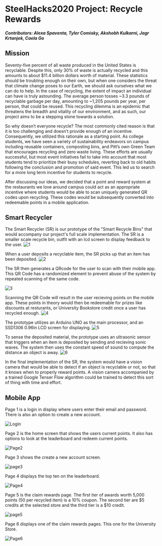 # SteelHacks2020 Project: Recycle Rewards
##### Contributors: Alexa Spaventa, Tyler Comisky, Akshobh Kulkarni, Jagr Krtanjek, Caela Go

## Mission
Seventy-five percent of all waste produced in the United States is recyclable. Despite this, only 30% of waste is actually recycled and this amounts to about $11.4 billion dollars worth of material. These statistics should be troubling enough on their own, but when one considers the threat that climate change poses to our Earth, we should ask ourselves what we can do to help. In the case of recycling, the extent of impact an individual can have is truly astounding. The average person tosses ~3.3 pounds of recyclable garbage per day, amounting to ~1,205 pounds per year, per person, that could be reused. This recycling dilemma is an epidemic that threatens the breadth and vitality of our environment, and as such, our project aims to be a stepping stone towards a solution.

So why doesn’t everyone recycle? The most commonly cited reason is that it is too challenging and doesn’t provide enough of an incentive. Consequently, we utilized this rationale as a starting point. As college students, we have seen a variety of sustainability endeavors on campus including reusable containers, composting bins, and Pitt’s own Green Team that encourages recycling and zero waste living. These efforts are usually successful, but most event initiatives fail to take into account that most students tend to prioritize their busy schedules, reverting back to old habits following the conclusion and promotion of said event. This led us to search for a more long term incentive for students to recycle.

After discussing our ideas, we decided that a point and reward system at the restaurants we love around campus could act as an appropriate incentive where students would be able to scan uniquely generated QR codes upon recycling. These codes would be subsequently converted into redeemable points in a mobile application. 


## Smart Recycler
The Smart Recycler (SR) is our prototype of the "Smart Recycle Bins" that would accompany our project's full scale implementation. The SR is a smaller scale recycle bin, outfit with an lcd screen to display feedback to the user.
![1](https://user-images.githubusercontent.com/56087564/74594178-44f02680-5001-11ea-8161-a6f7065a8565.jpg)

When a user deposits a recyclable item, the SR picks up that an item has been deposited. 
![2](https://user-images.githubusercontent.com/56087564/74594192-59ccba00-5001-11ea-8c45-b87368d2c62d.jpg)

The SR then generates a QRcode for the user to scan with their mobile app. This QR Code has a randomized element to prevent abuse of the system by repeated scanning of the same code.

![3](https://user-images.githubusercontent.com/56087564/74594188-59342380-5001-11ea-83d6-d1190702dd31.jpg)

Scanning the QR Code will result in the user recieving points on the mobile app. These points in theory would then be redeemable for prizes like discounts at resturants, or University Bookstore credit once a user has recycled enough.
![4](https://user-images.githubusercontent.com/56087564/74594189-59342380-5001-11ea-8e82-def5058a219b.jpg)

The prototype utilizes an Arduino UNO as the main processor, and an SSD1306 0.96in LCD screen for displaying.
![5](https://user-images.githubusercontent.com/56087564/74594190-59342380-5001-11ea-9496-e61e663abd93.jpg)

To sense the deposited material, the prototype uses an ultrasonic sensor that triggers when an item is deposited by sending and recieving sonic waves. The system then uses the constant speed of sound to compute the distance an object is away.
![6](https://user-images.githubusercontent.com/56087564/74594191-59ccba00-5001-11ea-839e-8c2df4878076.jpg)

In the final implementation of the SR, the system would have a vision camera that would be able to detect if an object is recyclable or not, so that it knows when to properly reward points. A vision camera accompanied by a trained Google Tenser Flow algorithm could be trained to detect this sort of thing with time and effort.

## Mobile App

Page 1 is a login in display where users enter their email and password. There is also an option to create a new account. 

![Login](https://user-images.githubusercontent.com/40212476/74594987-5be74680-500a-11ea-8309-de048ea65f61.png)

Page 2 is the home screen that shows the users current points. It also has options to look at the leaderboard and redeem current points. 

![Page2](https://user-images.githubusercontent.com/40212476/74595003-8d601200-500a-11ea-9f74-9f82e0118d94.png)

Page 3 shows the create a new account screen. 

![page3](https://user-images.githubusercontent.com/40212476/74595016-a10b7880-500a-11ea-9506-424be2cc5595.png)

Page 4 displays the top ten on the leaderboard.

![Page4](https://user-images.githubusercontent.com/40212476/74595018-ad8fd100-500a-11ea-8183-b4f6480d3975.png)

Page 5 is the claim rewards page. The first tier of awards worth 5,000 points (50 per recycled item) is a 10% coupon. The second tier are $5 credits at the selected store and the third tier is a $10 credit. 

![page5](https://user-images.githubusercontent.com/40212476/74595023-ba142980-500a-11ea-8b50-bc3708af5666.png)

Page 6 displays one of the claim rewards pages. This one for the University Store. 

![Page6](https://user-images.githubusercontent.com/40212476/74595027-c304fb00-500a-11ea-8610-6b7a35349817.png)
